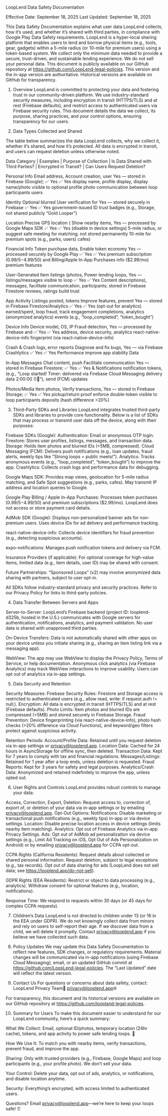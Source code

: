 LoopLend Data Safety Documentation

Effective Date: September 18, 2025
Last Updated: September 18, 2025  

This Data Safety Documentation explains what user data LoopLend collects, how it’s used, and whether it’s shared with third parties, in compliance with Google Play Data Safety requirements. LoopLend is a hyper-local sharing platform that enables users to lend and borrow physical items (e.g., tools, gear, gadgets) within a 5-mile radius (or 10-mile for premium users) using a token-based system. We collect only the minimum data needed to provide a secure, trust-driven, and sustainable lending experience. We do not sell your personal data.
This document is publicly available on our GitHub repository at https://github.com/LoopLend-legal-policies. This version and the in-app version are authoritative. Historical versions are available on GitHub for transparency.

1. Overview
LoopLend is committed to protecting your data and fostering trust in our community-driven platform. We use industry-standard security measures, including encryption in transit (HTTPS/TLS) and at rest (Firebase defaults), and restrict access to authenticated users via Firebase security rules. This document details the data we collect, its purpose, sharing practices, and your control options, ensuring transparency for our users.

2. Data Types Collected and Shared

The table below summarizes the data LoopLend collects, why we collect it, whether it’s shared, and how it’s protected. All data is encrypted in transit, and users can request deletion unless otherwise noted.


Data Category       |      Examples         |   Purpose of Collection   |     Is Data Shared with Third Parties?     |      Encrypted in Transit?     |     Can Users Request Deletion?


Personal Info           Email address,          Account creation, user         Yes — stored in Firebase (Google);                ✅ Yes                           ✅ Yes
                        display name,             profile display,               display name/photo visible to 
                     optional profile photo     communication between                 loop participants
                                                        users



Identity               Optional blurred        User verification for           Yes — stored securely in Firebase                 ✅ Yes                           ✅ Yes
                      government-issued ID     trust badges (e.g.,               Storage, not shared publicly
                                                 “Gold Looper”) 



Location            Precise GPS location (      Show nearby items,             Yes — processed by Google Maps SDK                ✅ Yes                           ✅ Yes (disable in device settings)
                     5-mile radius, or         suggest safe meeting           for matching; not stored permanently
                     10-mile for premium       spots (e.g., parks, 
                           users)                    cafes)


Financial Info       Token purchase data,       Enable token economy          Yes — processed securely by Google Play            ✅ Yes                           ✅ Yes
                     premium subscription      ($0.99/5-$4.99/50) and              Billing/Apple In-App Purchases
                       info ($2.99/mo)            premium features



User-Generated      Item listings (photos,       Power lending loops,        Yes — listings/messages visible to loop            ✅ Yes                           ✅ Yes
   Content          descriptions), messages,   facilitate communication,     participants; stored in Firebase Firestore
                      reviews, ratings               build trust



App Activity        Listings posted, tokens    Improve features, prevent     Yes — stored in Firebase Firestore/Analytics       ✅ Yes                           ✅ Yes (opt-out for analytics)
                       earned/spent, loop       fraud, track engagement 
                     completions, analytics     (anonymized analytics)
                         events (e.g., 
                       “loop_completed”, 
                        “token_bought”)




Device Info           Device model, OS, IP           Fraud detection,             Yes — processed by Firebase and                ✅ Yes                          ✅ Yes
                        address, device            security, analytics                react-native-device-info
                       fingerprint (via 
                     react-native-device-info)



Crash &             Crash logs, error reports      Diagnose and fix bugs,          Yes — via Firebase Crashlytics                ✅ Yes                          ✅ Yes
Performance                                        improve app stability
Data




In-App Messages       Chat content, push          Facilitate communication         Yes — stored in Firebase Firestore;           ✅ Yes                          ✅ Yes
& Notifications      notification tokens,        (e.g., “Loop started! Timer:     delivered via Firebase Cloud Messaging 
                        delivery data              2:00:00 ⏰🔄”), send                       (FCM)
                                                          updates 


Photos/Media             Item photos,               Verify transactions,            Yes — stored in Firebase Storage;            ✅ Yes                          ✅ Yes
                     pickup/return proof            enforce double-token              visible to loop participants
                                               deposits (hash difference >20%)

 



3. Third-Party SDKs and Libraries
LoopLend integrates trusted third-party SDKs and libraries to provide core functionality. Below is a list of SDKs that may process or transmit user data off the device, along with their purposes:

Firebase SDKs (Google):
Authentication: Email or anonymous OTP login.
Firestore: Stores user profiles, listings, messages, and transaction data.
Storage: Holds item photos and blurred IDs (<5MB, compressed).
Cloud Messaging (FCM): Delivers push notifications (e.g., loan updates, fraud alerts, weekly tips like “Strong loops = public meets!”).
Analytics: Tracks anonymous events (e.g., “loop_completed”, “token_bought”) to improve the app.
Crashlytics: Collects crash logs and performance data for debugging.


Google Maps SDK:
Provides map views, geolocation for 5-mile radius matching, and Safe Spot suggestions (e.g., parks, cafes).
May transmit IP address and location queries to Google.


Google Play Billing / Apple In-App Purchases:
Processes token purchases ($0.99/5-$4.99/50) and premium subscriptions ($2.99/mo).
LoopLend does not access or store payment card details.


AdMob SDK (Google):
Displays non-personalized banner ads for non-premium users.
Uses device IDs for ad delivery and performance tracking.


react-native-device-info:
Collects device identifiers for fraud prevention (e.g., detecting suspicious accounts).


expo-notifications:
Manages push notification tokens and delivery via FCM.


Insurance Providers (if applicable):
For optional coverage for high-value items, limited data (e.g., item details, user ID) may be shared with consent.


Future Partnerships:
“Sponsored Loops” (v2) may involve anonymized data sharing with partners, subject to user opt-in.



All SDKs follow industry-standard privacy and security practices. Refer to our Privacy Policy for links to third-party policies.


4. Data Transfer Between Servers and Apps

Server-to-Server:
LoopLend’s Firebase backend (project ID: looplend-d325b, hosted in the U.S.) communicates with Google servers for authentication, notifications, analytics, and payment validation.
No user data is shared with unapproved third parties.


On-Device Transfers:
Data is not automatically shared with other apps on your device unless you initiate sharing (e.g., sharing an item listing link via a messaging app).


WebView:
The app may use WebView to display the Privacy Policy, Terms of Service, or help documentation.
Anonymous click analytics (via Firebase Analytics) may track WebView interactions to improve usability. Users can opt out of analytics via in-app settings.




5. Data Security and Retention

Security Measures:
Firebase Security Rules: Firestore and Storage access is restricted to authenticated users (e.g., allow read, write: if request.auth != null;).
Encryption: All data is encrypted in transit (HTTPS/TLS) and at rest (Firebase defaults).
Photo Limits: Item photos and blurred IDs are compressed (<5MB) and stored securely in Firebase Storage.
Fraud Prevention: Device fingerprinting (via react-native-device-info), photo hash checks (>20% difference via Cloud Functions), and keyword/geo filters protect against suspicious activity.


Retention Periods:
Account/Profile Data: Retained until you request deletion via in-app settings or privacy@looplend.app.
Location Data: Cached for 24 hours in AsyncStorage for offline sync, then deleted.
Transaction Data: Kept for 7 years to comply with tax and financial regulations.
Messages/Listings: Retained for 1 year after a loop ends, unless deletion is requested.
Fraud Reports: Kept for 3 years for safety and legal purposes.
Analytics/Crash Data: Anonymized and retained indefinitely to improve the app, unless opted out.




6. User Rights and Controls
LoopLend provides robust controls to manage your data:

Access, Correction, Export, Deletion: Request access to, correction of, export of, or deletion of your data via in-app settings or by emailing privacy@looplend.app.
Opt-Out Options:
Notifications: Disable marketing or transactional push notifications (e.g., weekly tips) in-app or via device settings.
Location: Disable precise location access in device settings (limits nearby item matching).
Analytics: Opt out of Firebase Analytics via in-app Privacy Settings.
Ads: Opt out of AdMob ad personalization via device settings (e.g., Limit Ad Tracking on iOS, Opt Out of Ads Personalization on Android) or by emailing privacy@looplend.app for CCPA opt-out.


CCPA Rights (California Residents):
Request details about collected or shared personal information.
Request deletion, subject to legal exceptions (e.g., tax records).
Opt out of data sharing for ads (LoopLend does not sell data; see https://looplend.app/do-not-sell).


GDPR Rights (EEA Residents):
Restrict or object to data processing (e.g., analytics).
Withdraw consent for optional features (e.g., location, notifications).


Response Time: We respond to requests within 30 days (or 45 days for complex CCPA requests).


7. Children’s Data
LoopLend is not directed to children under 13 (or 16 in the EEA under GDPR). We do not knowingly collect data from minors and rely on users to self-report their age. If we discover data from a child, we will delete it promptly. Contact privacy@looplend.app if you believe we have collected such data.


8. Policy Updates
We may update this Data Safety Documentation to reflect new features, SDK changes, or regulatory requirements. Material changes will be communicated via in-app notifications (using Firebase Cloud Messaging), email, or an updated GitHub commit at https://github.com/LoopLend-legal-policies. The “Last Updated” date will reflect the latest version.


9. Contact Us
For questions or concerns about data safety, contact:
LoopLend Privacy Team📧 
privacy@looplend.app🌐 
  
For transparency, this document and its historical versions are available on our GitHub repository at https://github.com/loopland-legal-policies.


10. Summary for Users
To make this document easier to understand for our LoopLend community, here’s a quick summary:  

What We Collect: Email, optional ID/photos, temporary location (24hr cache), tokens, and app activity to power safe lending loops. 🔄  

How We Use It: To match you with nearby items, verify transactions, prevent fraud, and improve the app.  

Sharing: Only with trusted providers (e.g., Firebase, Google Maps) and loop participants (e.g., your profile photo). We don’t sell your data.   

Your Control: Delete your data, opt out of ads, analytics, or notifications, and disable location anytime.  

Security: Everything’s encrypted, with access limited to authenticated users.  

Questions? Email privacy@looplend.app—we’re here to keep your loops safe! ⏰
